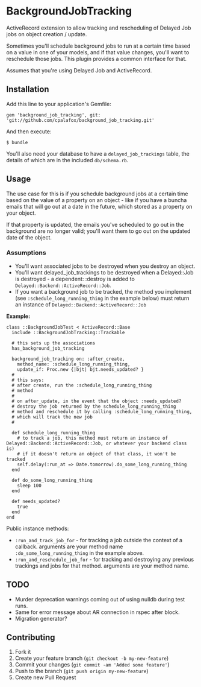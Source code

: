 # BackgroundJobTracking

ActiveRecord extension to allow tracking and rescheduling of Delayed Job jobs on object creation / update.

Sometimes you'll schedule background jobs to run at a certain time based on a value in one of your models, and if that value changes, you'll want to reschedule those jobs.  This plugin provides a common interface for that.

Assumes that you're using Delayed Job and ActiveRecord.

## Installation

Add this line to your application's Gemfile:

    gem 'background_job_tracking', git: 'git://github.com/cpalafox/background_job_tracking.git'

And then execute:

    $ bundle


You'll also need your database to have a `delayed_job_trackings` table, the details of which are in the included `db/schema.rb`.

## Usage

The use case for this is if you schedule background jobs at a certain time
based on the value of a property on an object - like if you have a buncha emails that will
go out at a date in the future, which stored as a property on your object.

If that property is updated, the emails you've scheduled to go out in the background
are no longer valid; you'll want them to go out on the updated date of the object.

### Assumptions

* You'll want associated jobs to be destroyed when you destroy an object.
* You'll want delayed_job_trackings to be destroyed when a Delayed::Job is destroyed - a dependent: :destroy is added to `Delayed::Backend::ActiveRecord::Job`.
* If you want a background job to be tracked, the method you implement (see `:schedule_long_running_thing` in the example below) must return an instance of `Delayed::Backend::ActiveRecord::Job`

**Example:**

    class ::BackgroundJobTest < ActiveRecord::Base
      include ::BackgroundJobTracking::Trackable
      
      # this sets up the associations
      has_background_job_tracking

      background_job_tracking on: :after_create,
        method_name: :schedule_long_running_thing,
        update_if: Proc.new {|bjt| bjt.needs_updated? }
      #
      # this says:
      # after create, run the :schedule_long_running_thing
      # method 
      # 
      # on after_update, in the event that the object :needs_updated?
      # destroy the job returned by the schedule_long_running_thing
      # method and reschedule it by calling :schedule_long_running_thing, 
      # which will track the new job
      #

      def schedule_long_running_thing
        # to track a job, this method must return an instance of Delayed::Backend::ActiveRecord::Job, or whatever your backend class is)
        # if it doesn't return an object of that class, it won't be tracked 
        self.delay(:run_at => Date.tomorrow).do_some_long_running_thing
      end

      def do_some_long_running_thing
        sleep 100
      end

      def needs_updated?
        true
      end
    end

Public instance methods:

* `:run_and_track_job_for` - for tracking a job outside the context of a callback.  arguments are your method name `:do_some_long_running_thing` in the example above.
* `:run_and_reschedule_job_for` - for tracking and destroying any previous trackings and jobs for that method.  arguments are your method name.

## TODO

* Murder deprecation warnings coming out of using nulldb during test runs.
* Same for error message about AR connection in rspec after block.
* Migration generator?

## Contributing

1. Fork it
2. Create your feature branch (`git checkout -b my-new-feature`)
3. Commit your changes (`git commit -am 'Added some feature'`)
4. Push to the branch (`git push origin my-new-feature`)
5. Create new Pull Request
